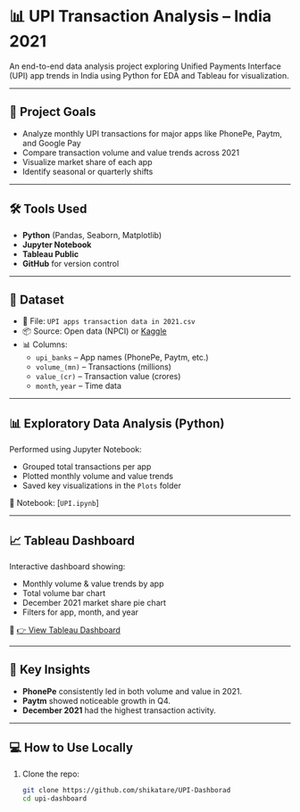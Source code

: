 # 📊 UPI Transaction Analysis – India 2021

An end-to-end data analysis project exploring Unified Payments Interface (UPI) app trends in India using Python for EDA and Tableau for visualization.

---

## 🚀 Project Goals

- Analyze monthly UPI transactions for major apps like PhonePe, Paytm, and Google Pay
- Compare transaction volume and value trends across 2021
- Visualize market share of each app
- Identify seasonal or quarterly shifts

---

## 🛠️ Tools Used

- **Python** (Pandas, Seaborn, Matplotlib)
- **Jupyter Notebook**
- **Tableau Public**
- **GitHub** for version control

---

## 📁 Dataset

- 📄 File: `UPI apps transaction data in 2021.csv`
- 📦 Source: Open data (NPCI) or [Kaggle](https://www.kaggle.com/)
- 📊 Columns:
  - `upi_banks` – App names (PhonePe, Paytm, etc.)
  - `volume_(mn)` – Transactions (millions)
  - `value_(cr)` – Transaction value (crores)
  - `month`, `year` – Time data

---

## 📊 Exploratory Data Analysis (Python)

Performed using Jupyter Notebook:
- Grouped total transactions per app
- Plotted monthly volume and value trends
- Saved key visualizations in the `Plots` folder

🧪 Notebook: [`UPI.ipynb`]

---

## 📈 Tableau Dashboard

Interactive dashboard showing:
- Monthly volume & value trends by app
- Total volume bar chart
- December 2021 market share pie chart
- Filters for app, month, and year

🔗 [👉 View Tableau Dashboard](https://public.tableau.com/views/UPI-TransactionIndia2021/IndiasUPIGrowthDashboard2021Analysis?:language=en-GB&publish=yes&:sid=&:redirect=auth&:display_count=n&:origin=viz_share_link)

---

## 🧠 Key Insights

- **PhonePe** consistently led in both volume and value in 2021.
- **Paytm** showed noticeable growth in Q4.
- **December 2021** had the highest transaction activity.

---

## 💻 How to Use Locally

1. Clone the repo:
   ```bash
   git clone https://github.com/shikatare/UPI-Dashborad
   cd upi-dashboard

